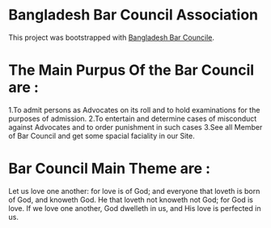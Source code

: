 # Bangladesh Bar Council Association

This project was bootstrapped with [Bangladesh Bar Councile](https://bd-bar-councile.netlify.app/).

# The Main Purpus Of the Bar Council are :
1.To admit persons as Advocates on its roll and to hold examinations for the purposes of admission.
2.To entertain and determine cases of misconduct against Advocates and to order punishment in such cases
3.See all Member of Bar Council and get some spacial faciality in our Site.
# Bar Council  Main Theme are : 
Let us love one another: for love is of God; and everyone
that loveth is born of God, and knoweth God.
He that loveth not knoweth not God; for God is love.
If we love one another, God dwelleth in us, and His
love is perfected in us.